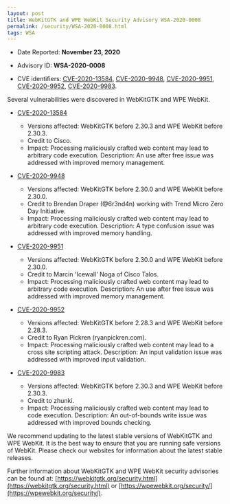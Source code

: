 ```yaml
---
layout: post
title: WebKitGTK and WPE WebKit Security Advisory WSA-2020-0008
permalink: /security/WSA-2020-0008.html
tags: WSA
---
```


* Date Reported: **November 23, 2020**

* Advisory ID: **WSA-2020-0008**

* CVE identifiers: [CVE-2020-13584](#CVE-2020-13584), [CVE-2020-9948](#CVE-2020-9948),
  [CVE-2020-9951](#CVE-2020-9951), [CVE-2020-9952](#CVE-2020-9952),
  [CVE-2020-9983](#CVE-2020-9983).


Several vulnerabilities were discovered in WebKitGTK and WPE WebKit.

* <a name="CVE-2020-13584" href="https://cve.mitre.org/cgi-bin/cvename.cgi?name=CVE-2020-13584">CVE-2020-13584</a>
  * Versions affected: WebKitGTK before 2.30.3 and WPE WebKit before
    2.30.3.
  * Credit to Cisco.
  * Impact: Processing maliciously crafted web content may lead to
    arbitrary code execution. Description: An use after free issue was
    addressed with improved memory management.

* <a name="CVE-2020-9948" href="https://cve.mitre.org/cgi-bin/cvename.cgi?name=CVE-2020-9948">CVE-2020-9948</a>
  * Versions affected: WebKitGTK before 2.30.0 and WPE WebKit before
    2.30.0.
  * Credit to Brendan Draper (@6r3nd4n) working with Trend Micro Zero
    Day Initiative.
  * Impact: Processing maliciously crafted web content may lead to
    arbitrary code execution. Description: A type confusion issue was
    addressed with improved memory handling.

* <a name="CVE-2020-9951" href="https://cve.mitre.org/cgi-bin/cvename.cgi?name=CVE-2020-9951">CVE-2020-9951</a>
  * Versions affected: WebKitGTK before 2.30.0 and WPE WebKit before
    2.30.0.
  * Credit to Marcin 'Icewall' Noga of Cisco Talos.
  * Impact: Processing maliciously crafted web content may lead to
    arbitrary code execution. Description: An use after free issue was
    addressed with improved memory management.

* <a name="CVE-2020-9952" href="https://cve.mitre.org/cgi-bin/cvename.cgi?name=CVE-2020-9952">CVE-2020-9952</a>
  * Versions affected: WebKitGTK before 2.28.3 and WPE WebKit before
    2.28.3.
  * Credit to Ryan Pickren (ryanpickren.com).
  * Impact: Processing maliciously crafted web content may lead to a
    cross site scripting attack. Description: An input validation issue
    was addressed with improved input validation.

* <a name="CVE-2020-9983" href="https://cve.mitre.org/cgi-bin/cvename.cgi?name=CVE-2020-9983">CVE-2020-9983</a>
  * Versions affected: WebKitGTK before 2.30.3 and WPE WebKit before
    2.30.3.
  * Credit to zhunki.
  * Impact: Processing maliciously crafted web content may lead to code
    execution. Description: An out-of-bounds write issue was addressed
    with improved bounds checking.


We recommend updating to the latest stable versions of WebKitGTK and WPE
WebKit. It is the best way to ensure that you are running safe versions
of WebKit. Please check our websites for information about the latest
stable releases.

Further information about WebKitGTK and WPE WebKit security advisories can be found at: 
[https://webkitgtk.org/security.html](https://webkitgtk.org/security.html) or [https://wpewebkit.org/security/](https://wpewebkit.org/security/).
